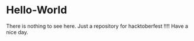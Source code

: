 # Hello-World
There is nothing to see here.
Just a repository for hacktoberfest !!!!
Have a nice day. 
